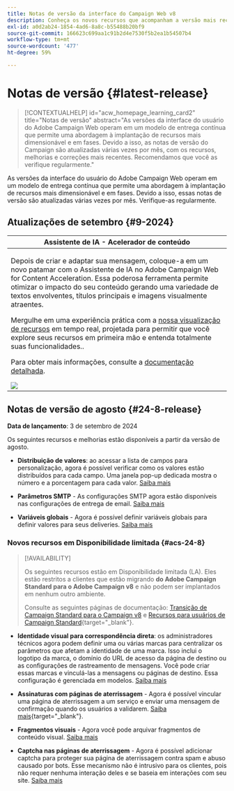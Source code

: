 ```yaml
---
title: Notas de versão da interface do Campaign Web v8
description: Conheça os novos recursos que acompanham a versão mais recente da interface do Campaign Web
exl-id: a0d2ab24-1854-4ad6-8a8c-b55488b20bf9
source-git-commit: 166623c699aa1c91b2d4e7530f5b2ea1b54507b4
workflow-type: tm+mt
source-wordcount: '477'
ht-degree: 59%

---
```


# Notas de versão {#latest-release}

>[!CONTEXTUALHELP]
>id="acw_homepage_learning_card2"
>title="Notas de versão"
>abstract="As versões da interface do usuário do Adobe Campaign Web operam em um modelo de entrega contínua que permite uma abordagem à implantação de recursos mais dimensionável e em fases. Devido a isso, as notas de versão do Campaign são atualizadas várias vezes por mês, com os recursos, melhorias e correções mais recentes. Recomendamos que você as verifique regularmente."

As versões da interface do usuário do Adobe Campaign Web operam em um modelo de entrega contínua que permite uma abordagem à implantação de recursos mais dimensionável e em fases. Devido a isso, essas notas de versão são atualizadas várias vezes por mês. Verifique-as regularmente.

## Atualizações de setembro {#9-2024}

<table>
<thead>
<tr>
<th><strong>Assistente de IA - Acelerador de conteúdo</strong><br/></th>
</tr>
</thead>
<tbody>
<tr>
<td>
<p>Depois de criar e adaptar sua mensagem, coloque-a em um novo patamar com o Assistente de IA no Adobe Campaign Web for Content Acceleration. Essa poderosa ferramenta permite otimizar o impacto do seu conteúdo gerando uma variedade de textos envolventes, títulos principais e imagens visualmente atraentes.</p>
<p>Mergulhe em uma experiência prática com a <a href="https://experienceleague.adobe.com/en/apps/journey-optimizer/ai-assistant-content-accelerator">nossa visualização de recursos</a> em tempo real, projetada para permitir que você explore seus recursos em primeira mão e entenda totalmente suas funcionalidades.</a>.</p>
<p>Para obter mais informações, consulte a <a href="../email/generative-gs.md">documentação detalhada</a>.</p>
<img src="assets/do-not-localize/ai-content-webui.gif"/>
</td>
</tr>
</tbody>
</table>

## Notas de versão de agosto {#24-8-release}

**Data de lançamento**: 3 de setembro de 2024

Os seguintes recursos e melhorias estão disponíveis a partir da versão de agosto.

* **Distribuição de valores**: ao acessar a lista de campos para personalização, agora é possível verificar como os valores estão distribuídos para cada campo. Uma janela pop-up dedicada mostra o número e a porcentagem para cada valor. [Saiba mais](../query/build-query.md#distribution-values-query)

* **Parâmetros SMTP** - As configurações SMTP agora estão disponíveis nas configurações de entrega de email. [Saiba mais](../advanced-settings/delivery-settings.md#smtp)

* **Variáveis globais** - Agora é possível definir variáveis globais para definir valores para seus deliveries. [Saiba mais](../advanced-settings/delivery-settings.md#variables-delivery)

### Novos recursos em Disponibilidade limitada {#acs-24-8}

>[!AVAILABILITY]
>
>Os seguintes recursos estão em Disponibilidade limitada (LA). Eles estão restritos a clientes que estão migrando **do Adobe Campaign Standard para o Adobe Campaign v8** e não podem ser implantados em nenhum outro ambiente.
>
>Consulte as seguintes páginas de documentação: [Transição de Campaign Standard para o Campaign v8](../rn/acs-migration.md) e [Recursos para usuários de Campaign Standard](https://experienceleague.adobe.com/pt-br/docs/experience-cloud/campaign/campaign-standard-migration-home){target="_blank"}.

* **Identidade visual para correspondência direta**: os administradores técnicos agora podem definir uma ou várias marcas para centralizar os parâmetros que afetam a identidade de uma marca. Isso inclui o logotipo da marca, o domínio do URL de acesso da página de destino ou as configurações de rastreamento de mensagens. Você pode criar essas marcas e vinculá-las a mensagens ou páginas de destino. Essa configuração é gerenciada em modelos. [Saiba mais](https://experienceleague.adobe.com/en/docs/experience-cloud/campaign/branding/branding-assign)

* **Assinaturas com páginas de aterrissagem** - Agora é possível vincular uma página de aterrissagem a um serviço e enviar uma mensagem de confirmação quando os usuários a validarem. [Saiba mais](../landing-pages/lp-content.md#lp-message){target="_blank"}.

* **Fragmentos visuais** - Agora você pode arquivar fragmentos de conteúdo visual. [Saiba mais](../content/create-fragment.md#archive)

* **Captcha nas páginas de aterrissagem** - Agora é possível adicionar captcha para proteger sua página de aterrissagem contra spam e abuso causado por bots. Esse mecanismo não é intrusivo para os clientes, pois não requer nenhuma interação deles e se baseia em interações com seu site. [Saiba mais](../landing-pages/create-lp.md#captcha)

<!--
* **Rest APIs** - As a Campaign Standard migrated user, you can now use Rest APIs to work with transactional messages. [Read more](https://experienceleague.adobe.com/docs/experience-cloud/campaign/apis/get-started-apis.html){target="_blank"}.-->

